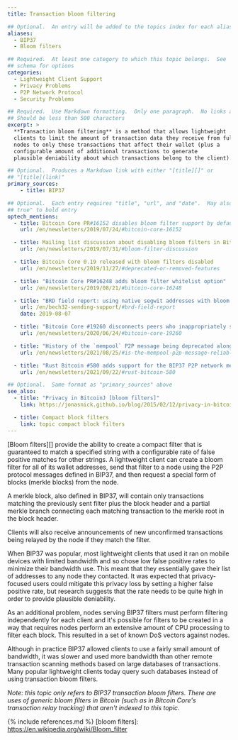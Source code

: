 ```yaml
---
title: Transaction bloom filtering

## Optional.  An entry will be added to the topics index for each alias
aliases:
  - BIP37
  - Bloom filters

## Required.  At least one category to which this topic belongs.  See
## schema for options
categories:
  - Lightweight Client Support
  - Privacy Problems
  - P2P Network Protocol
  - Security Problems

## Required.  Use Markdown formatting.  Only one paragraph.  No links allowed.
## Should be less than 500 characters
excerpt: >
  **Transaction bloom filtering** is a method that allows lightweight
  clients to limit the amount of transaction data they receive from full
  nodes to only those transactions that affect their wallet (plus a
  configurable amount of additional transactions to generate
  plausible deniability about which transactions belong to the client).

## Optional.  Produces a Markdown link with either "[title][]" or
## "[title](link)"
primary_sources:
    - title: BIP37

## Optional.  Each entry requires "title", "url", and "date".  May also use "feature:
## true" to bold entry
optech_mentions:
  - title: Bitcoin Core PR#16152 disables bloom filter support by default
    url: /en/newsletters/2019/07/24/#bitcoin-core-16152

  - title: Mailing list discussion about disabling bloom filters in Bitcoin Core
    url: /en/newsletters/2019/07/31/#bloom-filter-discussion

  - title: Bitcoin Core 0.19 released with bloom filters disabled
    url: /en/newsletters/2019/11/27/#deprecated-or-removed-features

  - title: "Bitcoin Core PR#16248 adds bloom filter whitelist option"
    url: /en/newsletters/2019/08/21/#bitcoin-core-16248

  - title: "BRD field report: using native segwit addresses with bloom filters"
    url: /en/bech32-sending-support/#brd-field-report
    date: 2019-08-07

  - title: "Bitcoin Core #19260 disconnects peers who inappropriately send filterclear"
    url: /en/newsletters/2020/06/24/#bitcoin-core-19260

  - title: "History of the `mempool` P2P message being deprecated along with BIP37 bloom filters"
    url: /en/newsletters/2021/08/25/#is-the-mempool-p2p-message-reliable

  - title: "Rust Bitcoin #580 adds support for the BIP37 P2P network messages"
    url: /en/newsletters/2021/09/22/#rust-bitcoin-580

## Optional.  Same format as "primary_sources" above
see_also:
  - title: "Privacy in BitcoinJ [bloom filters]"
    link: https://jonasnick.github.io/blog/2015/02/12/privacy-in-bitcoinj/

  - title: Compact block filters
    link: topic compact block filters
---
```

[Bloom filters][] provide the ability to create a compact filter that
is guaranteed to match a specified string with a configurable rate of
false positive matches for other strings.  A lightweight client can
create a bloom filter for all of its wallet addresses, send that
filter to a node using the P2P protocol messages defined in BIP37, and
then request a special form of blocks (merkle blocks) from the node.

A merkle block, also defined in BIP37, will contain only transactions
matching the previously sent filter plus the block header and a
partial merkle branch connecting each matching transaction to the
merkle root in the block header.

Clients will also receive announcements of new unconfirmed transactions being
relayed by the node if they match the filter.

When BIP37 was popular, most lightweight clients that used it ran on
mobile devices with limited bandwidth and so chose low false positive
rates to minimize their bandwidth use.  This meant that they
essentially gave their list of addresses to any node they contacted.
It was expected that privacy-focused users could mitigate this privacy
loss by setting a higher false positive rate, but research suggests
that the rate needs to be quite high in order to provide plausible
deniability.

As an additional problem, nodes serving BIP37 filters must perform
filtering independently for each client and it's possible for filters to be created
in a way that requires nodes perform an extensive amount of CPU processing to
filter each block.  This resulted in a set of known DoS vectors
against nodes.

Although in practice BIP37 allowed clients to use a fairly small
amount of bandwidth, it was slower and used more bandwidth than other
remote transaction scanning methods based on large databases of
transactions.  Many popular lightweight clients today query such
databases instead of using transaction bloom filters.

*Note: this topic only refers to BIP37 transaction bloom filters.  There
are uses of generic bloom filters in Bitcoin (such as in Bitcoin Core's
transaction relay tracking) that aren't indexed to this topic.*

{% include references.md %}
[bloom filters]: https://en.wikipedia.org/wiki/Bloom_filter
